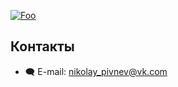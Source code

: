 [![Foo](https://img.shields.io/badge/ПОДПИСАТЬСЯ-Nuvoton%20Arm%20Cortex-M0%20MCUs-brightgreen.svg?style=social&logo=vk&color=blue)](https://vk.com/club217558848) 

## Контакты  
* :left_speech_bubble: E-mail:  nikolay_pivnev@vk.com   


